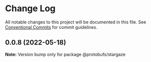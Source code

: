 # Change Log

All notable changes to this project will be documented in this file.
See [Conventional Commits](https://conventionalcommits.org) for commit guidelines.

## 0.0.8 (2022-05-18)

**Note:** Version bump only for package @protobufs/stargaze
